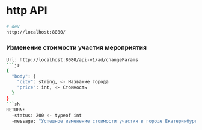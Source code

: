 # http API

```sh
# dev
http://localhost:8080/
```

### Изменение стоимости участия мероприятия

```sh
Url: http://localhost:8080/api-v1/ad/changeParams
```js
{
  "body": {
    "city": string, <- Название города
    "price": int, <- Стоимость
  }
}
```sh
RETURN: 
  -status: 200 <- typeof int
  -message: "Успешное изменение стоимости участия в городе Екатеринбург" <- typeof string
```
